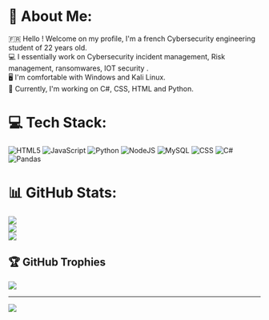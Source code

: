 # 💫 About Me:
🇫🇷 Hello ! Welcome on my profile, I'm a french Cybersecurity engineering student of 22 years old.<br>💻 I essentially work on Cybersecurity incident management, Risk management, ransomwares, IOT security .<br>🖥️ I'm comfortable with Windows and Kali Linux.<br>📱 Currently, I'm working on C#, CSS, HTML and Python.


# 💻 Tech Stack:
![HTML5](https://img.shields.io/badge/html5-%23E34F26.svg?style=for-the-badge&logo=html5&logoColor=white) ![JavaScript](https://img.shields.io/badge/javascript-%23323330.svg?style=for-the-badge&logo=javascript&logoColor=%23F7DF1E) ![Python](https://img.shields.io/badge/python-3670A0?style=for-the-badge&logo=python&logoColor=ffdd54) ![NodeJS](https://img.shields.io/badge/node.js-6DA55F?style=for-the-badge&logo=node.js&logoColor=white) ![MySQL](https://img.shields.io/badge/mysql-4479A1.svg?style=for-the-badge&logo=mysql&logoColor=white) ![CSS](https://img.shields.io/badge/CSS3-1572B6?style=for-the-badge&logo=css3&logoColor=white) ![C#](https://img.shields.io/badge/C%23-239120?style=for-the-badge&logo=c-sharp&logoColor=white) ![Pandas](https://img.shields.io/badge/Pandas-150458?style=for-the-badge&logo=pandas&logoColor=white)


# 📊 GitHub Stats:
![](https://github-readme-stats.vercel.app/api?username=RudyDinis&theme=dark&hide_border=true&include_all_commits=true&count_private=true)<br/>
![](https://github-readme-streak-stats.herokuapp.com/?user=RudyDinis&theme=dark&hide_border=true)<br/>
![](https://github-readme-stats.vercel.app/api/top-langs/?username=RudyDinis&theme=dark&hide_border=true&include_all_commits=true&count_private=true&layout=compact)

## 🏆 GitHub Trophies
![](https://github-profile-trophy.vercel.app/?username=RiyadBelabbas&theme=radical&no-frame=true&no-bg=true&margin-w=4)

---
[![](https://visitcount.itsvg.in/api?id=RiyadBelabbas&icon=0&color=1)](https://visitcount.itsvg.in)

